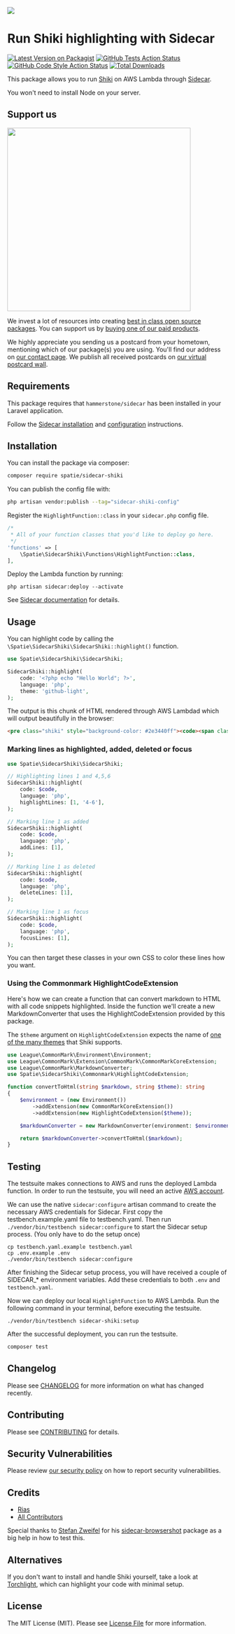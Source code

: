 
[<img src="https://github-ads.s3.eu-central-1.amazonaws.com/support-ukraine.svg?t=1" />](https://supportukrainenow.org)

# Run Shiki highlighting with Sidecar

[![Latest Version on Packagist](https://img.shields.io/packagist/v/spatie/sidecar-shiki.svg?style=flat-square)](https://packagist.org/packages/spatie/sidecar-shiki)
[![GitHub Tests Action Status](https://img.shields.io/github/workflow/status/spatie/sidecar-shiki/run-tests?label=tests)](https://github.com/spatie/sidecar-shiki/actions?query=workflow%3Arun-tests+branch%3Amain)
[![GitHub Code Style Action Status](https://img.shields.io/github/workflow/status/spatie/sidecar-shiki/Check%20&%20fix%20styling?label=code%20style)](https://github.com/spatie/sidecar-shiki/actions?query=workflow%3A"Check+%26+fix+styling"+branch%3Amain)
[![Total Downloads](https://img.shields.io/packagist/dt/spatie/sidecar-shiki.svg?style=flat-square)](https://packagist.org/packages/spatie/sidecar-shiki)

This package allows you to run [Shiki](https://github.com/shikijs/shiki) on AWS Lambda through [Sidecar](https://github.com/hammerstonedev/sidecar).

You won't need to install Node on your server.

## Support us

[<img src="https://github-ads.s3.eu-central-1.amazonaws.com/sidecar-shiki.jpg?t=1" width="419px" />](https://spatie.be/github-ad-click/sidecar-shiki)

We invest a lot of resources into creating [best in class open source packages](https://spatie.be/open-source). You can support us by [buying one of our paid products](https://spatie.be/open-source/support-us).

We highly appreciate you sending us a postcard from your hometown, mentioning which of our package(s) you are using. You'll find our address on [our contact page](https://spatie.be/about-us). We publish all received postcards on [our virtual postcard wall](https://spatie.be/open-source/postcards).

## Requirements

This package requires that `hammerstone/sidecar` has been installed in your Laravel application.

Follow the [Sidecar installation](https://hammerstone.dev/sidecar/docs/main/installation) and [configuration](https://hammerstone.dev/sidecar/docs/main/configuration) instructions.

## Installation

You can install the package via composer:

```bash
composer require spatie/sidecar-shiki
```

You can publish the config file with:

```bash
php artisan vendor:publish --tag="sidecar-shiki-config"
```

Register the `HighlightFunction::class` in your `sidecar.php` config file.

```php
/*
 * All of your function classes that you'd like to deploy go here.
 */
'functions' => [
    \Spatie\SidecarShiki\Functions\HighlightFunction::class,
],
```

Deploy the Lambda function by running:

```shell
php artisan sidecar:deploy --activate
```

See [Sidecar documentation](https://hammerstone.dev/sidecar/docs/main/functions/deploying) for details.

## Usage

You can highlight code by calling the `\Spatie\SidecarShiki\SidecarShiki::highlight()` function.

```php
use Spatie\SidecarShiki\SidecarShiki;

SidecarShiki::highlight(
    code: '<?php echo "Hello World"; ?>',
    language: 'php',
    theme: 'github-light',
);
```

The output is this chunk of HTML rendered through AWS Lambdad which will output beautifully in the browser:

```html
<pre class="shiki" style="background-color: #2e3440ff"><code><span class="line"><span style="color: #81A1C1">&lt;?</span><span style="color: #D8DEE9FF">php </span><span style="color: #81A1C1">echo</span><span style="color: #D8DEE9FF"> </span><span style="color: #ECEFF4">&quot;</span><span style="color: #A3BE8C">Hello World</span><span style="color: #ECEFF4">&quot;</span><span style="color: #81A1C1">;</span><span style="color: #D8DEE9FF"> </span><span style="color: #81A1C1">?&gt;</span></span></code></pre>
```

### Marking lines as highlighted, added, deleted or focus

```php
use Spatie\SidecarShiki\SidecarShiki;

// Highlighting lines 1 and 4,5,6
SidecarShiki::highlight(
    code: $code,
    language: 'php',
    highlightLines: [1, '4-6'],
);

// Marking line 1 as added
SidecarShiki::highlight(
    code: $code,
    language: 'php',
    addLines: [1],
);

// Marking line 1 as deleted
SidecarShiki::highlight(
    code: $code,
    language: 'php',
    deleteLines: [1],
);

// Marking line 1 as focus
SidecarShiki::highlight(
    code: $code,
    language: 'php',
    focusLines: [1],
);
```

You can then target these classes in your own CSS to color these lines how you want.

### Using the Commonmark HighlightCodeExtension

Here's how we can create a function that can convert markdown to HTML with all code snippets highlighted. Inside the function we'll create a new MarkdownConverter that uses the HighlightCodeExtension provided by this package.

The `$theme` argument on `HighlightCodeExtension` expects the name of [one of the many themes](https://github.com/shikijs/shiki/blob/master/docs/themes.md) that Shiki supports.

```php
use League\CommonMark\Environment\Environment;
use League\CommonMark\Extension\CommonMark\CommonMarkCoreExtension;
use League\CommonMark\MarkdownConverter;
use Spatie\SidecarShiki\Commonmark\HighlightCodeExtension;

function convertToHtml(string $markdown, string $theme): string
{
    $environment = (new Environment())
        ->addExtension(new CommonMarkCoreExtension())
        ->addExtension(new HighlightCodeExtension($theme));

    $markdownConverter = new MarkdownConverter(environment: $environment);

    return $markdownConverter->convertToHtml($markdown);
}
```

## Testing

The testsuite makes connections to AWS and runs the deployed Lambda function. In order to run the testsuite, you will need an active [AWS account](https://aws.amazon.com/).

We can use the native `sidecar:configure` artisan command to create the necessary AWS credentials for Sidecar. First copy the testbench.example.yaml file to testbench.yaml. Then run `./vendor/bin/testbench sidecar:configure` to start the Sidecar setup process. (You only have to do the setup once)

```shell
cp testbench.yaml.example testbench.yaml
cp .env.example .env
./vendor/bin/testbench sidecar:configure
```

After finishing the Sidecar setup process, you will have received a couple of SIDECAR_* environment variables. Add these credentials to both `.env` and `testbench.yaml`.

Now we can deploy our local `HighlightFunction` to AWS Lambda. Run the following command in your terminal, before executing the testsuite.

```shell
./vendor/bin/testbench sidecar-shiki:setup
```

After the successful deployment, you can run the testsuite.

```bash
composer test
```

## Changelog

Please see [CHANGELOG](CHANGELOG.md) for more information on what has changed recently.

## Contributing

Please see [CONTRIBUTING](https://github.com/spatie/.github/blob/main/CONTRIBUTING.md) for details.

## Security Vulnerabilities

Please review [our security policy](../../security/policy) on how to report security vulnerabilities.

## Credits

- [Rias](https://github.com/spatie)
- [All Contributors](../../contributors)

Special thanks to [Stefan Zweifel]() for his [sidecar-browsershot](https://github.com/stefanzweifel/sidecar-browsershot) package as a big help in how to test this.

## Alternatives

If you don't want to install and handle Shiki yourself, take a look at [Torchlight](https://torchlight.dev), which can highlight your code with minimal setup.

## License

The MIT License (MIT). Please see [License File](LICENSE.md) for more information.
